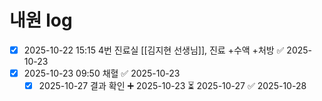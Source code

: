 # 내원 log
- [x] 2025-10-22 15:15 4번 진료실 [[김지현 선생님]], 진료 +수액 +처방 ✅ 2025-10-23
- [x] 2025-10-23 09:50 채혈 ✅ 2025-10-23
	- [x] 2025-10-27 결과 확인 ➕ 2025-10-23 ⏳ 2025-10-27 ✅ 2025-10-28
